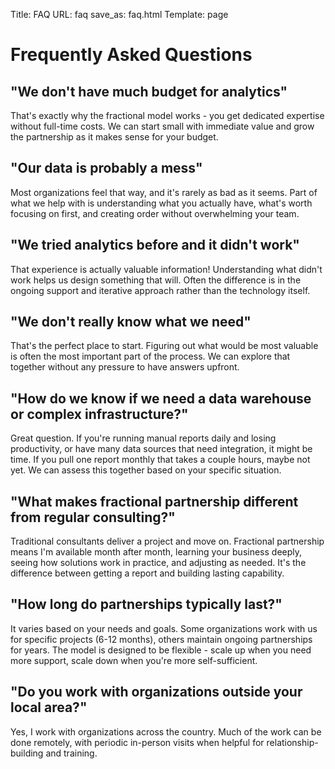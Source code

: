 Title: FAQ
URL: faq
save_as: faq.html
Template: page

# Frequently Asked Questions

## "We don't have much budget for analytics"
That's exactly why the fractional model works - you get dedicated expertise without full-time costs. We can start small with immediate value and grow the partnership as it makes sense for your budget.

## "Our data is probably a mess"
Most organizations feel that way, and it's rarely as bad as it seems. Part of what we help with is understanding what you actually have, what's worth focusing on first, and creating order without overwhelming your team.

## "We tried analytics before and it didn't work"
That experience is actually valuable information! Understanding what didn't work helps us design something that will. Often the difference is in the ongoing support and iterative approach rather than the technology itself.

## "We don't really know what we need"
That's the perfect place to start. Figuring out what would be most valuable is often the most important part of the process. We can explore that together without any pressure to have answers upfront.

## "How do we know if we need a data warehouse or complex infrastructure?"
Great question. If you're running manual reports daily and losing productivity, or have many data sources that need integration, it might be time. If you pull one report monthly that takes a couple hours, maybe not yet. We can assess this together based on your specific situation.

## "What makes fractional partnership different from regular consulting?"
Traditional consultants deliver a project and move on. Fractional partnership means I'm available month after month, learning your business deeply, seeing how solutions work in practice, and adjusting as needed. It's the difference between getting a report and building lasting capability.

## "How long do partnerships typically last?"
It varies based on your needs and goals. Some organizations work with us for specific projects (6-12 months), others maintain ongoing partnerships for years. The model is designed to be flexible - scale up when you need more support, scale down when you're more self-sufficient.

## "Do you work with organizations outside your local area?"
Yes, I work with organizations across the country. Much of the work can be done remotely, with periodic in-person visits when helpful for relationship-building and training.